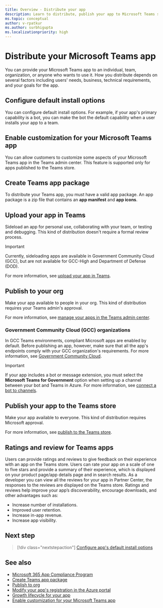 ```yaml
---
title: Overview - Distribute your app
description: Learn to distribute, publish your app to Microsoft Teams store or to your org. Understand how app's endpoints must comply with your Government Community Cloud(GCC) organization's requirements.
ms.topic: conceptual
author: v-rpatkur
ms.author: surbhigupta
ms.localizationpriority: high
---
```


# Distribute your Microsoft Teams app

You can provide your Microsoft Teams app to an individual, team, organization, or anyone who wants to use it. How you distribute depends on several factors including users' needs, business, technical requirements, and your goals for the app.

## Configure default install options

You can configure default install options. For example, if your app's primary capability is a bot, you can make the bot the default capability when a user installs your app to a team.

## Enable customization for your Microsoft Teams app

You can allow customers to customize some aspects of your Microsoft Teams app in the Teams admin center. This feature is supported only for apps published to the Teams store.

## Create Teams app package

To distribute your Teams app, you must have a valid app package.  An app package is a zip file that contains an **app manifest** and **app icons**.

## Upload your app in Teams

Sideload an app for personal use, collaborating with your team, or testing and debugging. This kind of distribution doesn't require a formal review process.

> [!IMPORTANT]
> Currently, sideloading apps are available in Government Community Cloud (GCC), but are not available for GCC-High and Department of Defense (DOD).

For more information, see [upload your app in Teams](apps-upload.md).

## Publish to your org

Make your app available to people in your org. This kind of distribution requires your Teams admin's approval.

For more information, see [manage your apps in the Teams admin center](/microsoftteams/manage-apps?toc=%2Fmicrosoftteams%2Fplatform%2Ftoc.json&bc=%2FMicrosoftTeams%2Fbreadcrumb%2Ftoc.json).

### Government Community Cloud (GCC) organizations

In GCC Teams environments, compliant Microsoft apps are enabled by default. Before publishing an app, however, make sure that all the app's endpoints comply with your GCC organization's requirements. For more information, see [Government Community Cloud](../app-fundamentals-overview.md#government-community-cloud).

> [!IMPORTANT]
>If your app includes a bot or message extension, you must select the **Microsoft Teams for Government** option when setting up a channel between your bot and Teams in Azure. For more information, see [connect a bot to channels](/azure/bot-service/bot-service-manage-channels?view=azure-bot-service-4.0&preserve-view=true).

## Publish your app to the Teams store

Make your app available to everyone. This kind of distribution requires Microsoft approval.

For more information, see [publish to the Teams store](~/concepts/deploy-and-publish/appsource/publish.md).

## Ratings and review for Teams apps

Users can provide ratings and reviews to give feedback on their experience with an app on the Teams store. Users can rate your app on a scale of one to five stars and provide a summary of their experience, which is displayed on your product page/app details page and in search results. As a developer you can view all the reviews for your app in Partner Center, the responses to the reviews are displayed on the Teams store. Ratings and reviews help improve your app’s discoverability, encourage downloads, and other advantages such as:

* Increase number of installations.
* Improved user retention.
* Increase in-app revenue.
* Increase app visibility.

## Next step

> [!div class="nextstepaction"]
> [Configure app's default install options](~/concepts/deploy-and-publish/add-default-install-scope.md)

## See also

* [Microsoft 365 App Compliance Program](/microsoft-365-app-certification/overview)
* [Create Teams app package](../build-and-test/apps-package.md)
* [Publish to org](/microsoftteams/upload-custom-apps)
* [Modify your app's registration in the Azure portal](/azure/active-directory/develop/howto-modify-supported-accounts)
* [Growth lifecycle for your app](appsource/post-publish/app-growth/app-growth-lifecycle.md)
* [Enable customization for your Microsoft Teams app](../design/enable-app-customization.md)
